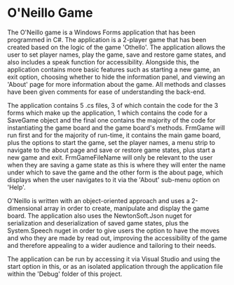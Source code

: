# O'Neillo Game
The O'Neillo game is a Windows Forms application that has been programmed in C#. The application is a 2-player game that has been created based on the logic of the game 'Othello'. The application allows the user to set player names, play the game, save and restore game states, and also includes a speak function for accessibility. Alongside this, the application contains more basic features such as starting a new game, an exit option, choosing whether to hide the information panel, and viewing an 'About' page for more information about the game. All methods and classes have been given comments for ease of understanding the back-end.

The application contains 5 .cs files, 3 of which contain the code for the 3 forms which make up the application, 1 which contains the code for a SaveGame object and the final one contains the majority of the code for instantiating the game board and the game board's methods. FrmGame will run first and for the majority of run-time, it contains the main game board, plus the options to start the game, set the player names, a menu strip to navigate to the about page and save or restore game states, plus start a new game and exit. FrmGameFileName will only be relevant to the user when they are saving a game state as this is where they will enter the name under which to save the game and the other form is the about page, which displays when the user navigates to it via the 'About' sub-menu option on 'Help'.

O'Neillo is written with an object-oriented approach and uses a 2-dimensional array in order to create, manipulate and display the game board. The application also uses the NewtonSoft.Json nuget for serialization and deserialization of saved game states, plus the System.Speech nuget in order to give users the option to have the moves and who they are made by read out, improving the accessibility of the game and therefore appealing to a wider audience and tailoring to their needs.

The application can be run by accessing it via Visual Studio and using the start option in this, or as an isolated application through the application file within the 'Debug' folder of this project.
